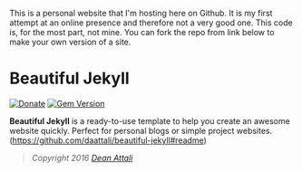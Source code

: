 

This is a personal website that I'm hosting here on Github. It is my first attempt at an online presence and therefore not a very good one. This code is, for the most part, not mine. You can fork the repo from link below to make your own version of a site.





# Beautiful Jekyll

[![Donate](https://img.shields.io/badge/Donate-PayPal-green.svg)](https://www.paypal.me/daattali/20)
[![Gem Version](https://badge.fury.io/rb/beautiful-jekyll-theme.svg)](https://badge.fury.io/rb/beautiful-jekyll-theme)

**Beautiful Jekyll** is a ready-to-use template to help you create an awesome website quickly. Perfect for personal blogs or simple project websites. (https://github.com/daattali/beautiful-jekyll#readme)

> *Copyright 2016 [Dean Attali](http://deanattali.com)*
